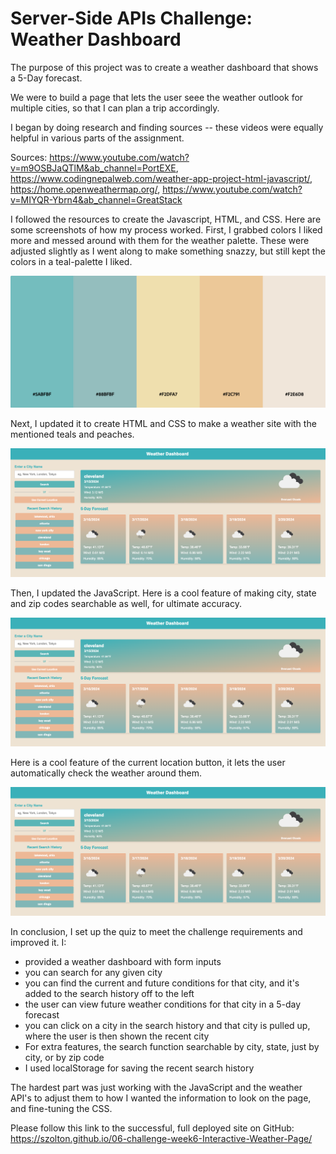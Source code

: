 # **Server-Side APIs Challenge: Weather Dashboard**

The purpose of this project was to create a weather dashboard that shows a 5-Day forecast.

We were to build a page that lets the user seee the weather outlook for multiple cities, so that I can plan a trip accordingly.

I began by doing research and finding sources -- these videos were equally helpful in various parts of the assignment.

Sources: https://www.youtube.com/watch?v=m9OSBJaQTlM&ab_channel=PortEXE, https://www.codingnepalweb.com/weather-app-project-html-javascript/, https://home.openweathermap.org/, https://www.youtube.com/watch?v=MIYQR-Ybrn4&ab_channel=GreatStack

I followed the resources to create the Javascript, HTML, and CSS. Here are some screenshots of how my process worked. First, I grabbed colors I liked more and messed around with them for the weather palette. These were adjusted slightly as I went along to make something snazzy, but still kept the colors in a teal-palette I liked.

![color-palette](./Assets/images/colors.png)

Next, I updated it to create HTML and CSS to make a weather site with the mentioned teals and peaches.

![landing-page](./Assets/images/first-page.png)

Then, I updated the JavaScript. Here is a cool feature of making city, state and zip codes searchable as well, for ultimate accuracy.

![zip-codes](./Assets/images/zip-codes.png)

Here is a cool feature of the current location button, it lets the user automatically check the weather around them.

![current-location](./Assets/images/location.png)

In conclusion, I set up the quiz to meet the challenge requirements and improved it. I:
- provided a weather dashboard with form inputs
- you can search for any given city
- you can find the current and future conditions for that city, and it's added to the search history off to the left
- the user can view future weather conditions for that city in a 5-day forecast
- you can click on a city in the search history and that city is pulled up, where the user is then shown the recent city
- For extra features, the search function searchable by city, state, just by city, or by zip code
- I used localStorage for saving the recent search history

The hardest part was just working with the JavaScript and the weather API's to adjust them to how I wanted the information to look on the page, and fine-tuning the CSS.

Please follow this link to the successful, full deployed site on GitHub: https://szolton.github.io/06-challenge-week6-Interactive-Weather-Page/